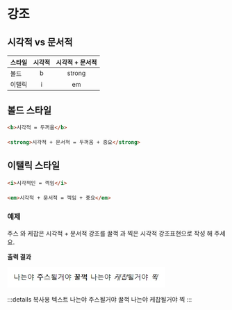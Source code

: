 # 강조

## 시각적 vs 문서적

| 스타일 | 시각적 | 시각적 + 문서적 |
| ------ | :----: | :-------------: |
| 볼드   |   b    |     strong      |
| 이탤릭 |   i    |       em        |

## 볼드 스타일

```html
<b>시각적 = 두꺼움</b>

<strong>시각적 + 문서적 = 두꺼움 + 중요</strong>
```

## 이탤릭 스타일

```html
<i>시각적인 = 꺽임</i>

<em>시각적 + 문서적 = 꺽임 + 중요</em>
```

### 예제

주스 와 케찹은 시각적 + 문서적 강조를 꿀꺽 과 찍은 시각적 강조표현으로 작성 해 주세요.

**출력 결과**

![emphasis 연습](../.vuepress/public/images/example/emphasis.jpg)

:::details 복사용 텍스트
나는야 주스될거야 꿀꺽 나는야 케찹될거야 찍
:::

